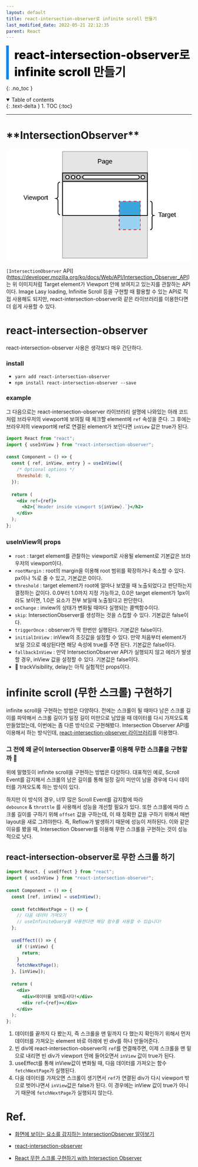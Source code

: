 ```yaml
---
layout: default
title: react-intersection-observer로 infinite scroll 만들기
last_modified_date: 2022-05-21 22:12:35
parent: React
---
```


<div style="font-size:32px; font-weight: 800; border-left: 7px solid #0687f0; padding-left:15px !important; color:#000000; margin-bottom:15px;">react-intersection-observer로 infinite scroll 만들기</div>

{: .no_toc }

<details open markdown="block">
  <summary>
    Table of contents
  </summary>
  {: .text-delta }
1. TOC
{:toc}
</details>

---

# \***\*IntersectionObserver\*\***

![intersection-observer](/assets/images/react/intersection-observer.png)

`[IntersectionObserver` API](https://developer.mozilla.org/ko/docs/Web/API/Intersection_Observer_API)는 위 이미지처럼 Target element가 Viewport 안에 보여지고 있는지를 관찰하는 API이다. Image Lasy loading, Infinitie Scroll 등을 구현할 때 활용할 수 있는 API로 직접 사용해도 되지만, react-intersection-observer와 같은 라이브러리를 이용한다면 더 쉽게 사용할 수 있다.

# react-intersection-observer

react-intersection-observer 사용은 생각보다 매우 간단하다.

### install

- `yarn add react-intersection-observer`
- `npm install react-intersection-observer --save`

### example

그 다음으로는 react-intersection-observer 라이브러리 설명에 나와있는 아래 코드처럼 브라우저의 viewport에 보여질 때 체크할 element에 `ref` 속성을 준다. 그 후에는 브라우저의 viewport에 ref로 연결된 element가 보인다면 `inView` 값은 true가 된다.

```jsx
import React from "react";
import { useInView } from "react-intersection-observer";

const Component = () => {
  const { ref, inView, entry } = useInView({
    /* Optional options */
    threshold: 0,
  });

  return (
    <div ref={ref}>
      <h2>{`Header inside viewport ${inView}.`}</h2>
    </div>
  );
};
```

### useInView의 props

- `root` : target element를 관찰하는 viewport로 사용될 element로 기본값은 브라우저의 viewport이다.
- `rootMargin` : root의 margin을 이용해 root 범위를 확장하거나 축소할 수 있다. px이나 %로 줄 수 있고, 기본값은 0이다.
- `threshold` : target element가 root에 얼마나 보였을 때 노출되었다고 판단하는지 결정하는 값이다. 0.0부터 1.0까지 지정 가능하고, 0.0은 target element가 1px이라도 보이면, 1.0은 요소가 전부 보일때 노출됬다고 판단한다.
- `onChange` : inview의 상태가 변화될 때마다 실행되는 콜백함수이다.
- `skip`: IntersectionObserver를 생성하는 것을 스킵할 수 있다. 기본값은 false이다.
- `triggerOnce` : observer가 딱 한번만 실행된다. 기본값은 false이다.
- `initialInView` : inView의 초깃값을 설정할 수 있다. 만약 처음부터 element가 보일 것으로 예상된다면 해당 속성에 true를 주면 된다. 기본값은 false이다.
- `fallbackInView` : 만약 IntersectionObserver API가 실행되지 않고 에러가 발생할 경우, inView 값을 설정할 수 있다. 기본값은 false이다.
- 🧪 trackVisibility, delay는 아직 실험적인 props이다.

# **infinite scroll (무한 스크롤) 구현하기**

infinite scroll을 구현하는 방법은 다양하다. 전에는 스크롤이 될 때마다 남은 스크롤 길이를 파악해서 스크롤 길이가 일정 길이 미만으로 남았을 때 데이터를 다시 가져오도록 만들었었는데, 이번에는 좀 다른 방식으로 구현해봤다. Intersection Observer API를 이용해서 하는 방식인데, [react-intersection-observer 라이브러리](https://www.npmjs.com/package/react-intersection-observer)를 이용했다.

### 그 전에 왜 굳이 Intersection Observer를 이용해 무한 스크롤을 구현할까 🤔

위에 말했듯이 infinite scroll을 구현하는 방법은 다양하다. 대표적인 예로, Scroll Event를 감지해서 스크롤의 남은 길이를 통해 일정 길이 미만이 남을 경우에 다시 데이터를 가져오도록 하는 방식이 있다.

하지만 이 방식의 경우, 너무 많은 Scroll Event를 감지함에 따라 `debounce` & `throttle` 를 사용해서 성능을 개선할 필요가 있다. 또한 스크롤에 따라 스크롤 길이를 구하기 위해 `offset` 값을 구하는데, 이 때 정확한 값을 구하기 위해서 매번 layout을 새로 그려야한다. 즉, Reflow가 발생하기 때문에 성능이 저하된다. 이와 같은 이유를 봤을 때, Intersection Observer를 이용해 무한 스크롤을 구현하는 것이 성능적으로 낫다.

## react-intersection-observer로 무한 스크롤 하기

```jsx
import React, { useEffect } from "react";
import { useInView } from "react-intersection-observer";

const Component = () => {
  const [ref, inView] = useInView();

  const fetchNextPage = () => {
    // 다음 데이터 가져오기
    // useInfiniteQuery를 사용한다면 해당 함수를 사용할 수 있습니다!
  };

  useEffect(() => {
    if (!inView) {
      return;
    }
    fetchNextPage();
  }, [inView]);

  return (
    <div>
      <div>데이터를 보여줍시다!</div>
      <div ref={ref}></div>
    </div>
  );
};
```

1. 데이터를 끝까지 다 봤는지, 즉 스크롤을 맨 밑까지 다 했는지 확인하기 위해서 먼저 데이터를 가져오는 element 바로 아래에 빈 div를 하나 만들어준다.
2. 빈 div에 react-intersection-observer의 `ref`를 연결해주면, 이제 스크롤을 맨 밑으로 내리면 빈 div가 viewport 안에 들어오면서 `inView` 값이 true가 된다.
3. useEffect를 통해 inView값이 변화될 때, 다음 데이터를 가져오는 함수 `fetchNextPage`가 실행된다.
4. 다음 데이터를 가져오면 스크롤이 생기면서 `ref`가 연결된 div가 다시 viewport 밖으로 벗어나면서 `inView`값은 false가 된다. 이 경우에는 inView 값이 true가 아니기 때문에 `fetchNextPage`가 실행되지 않는다.

# Ref.

- [화면에 보이는 요소를 감지하는 IntersectionObserver 알아보기](https://cross-code.github.io/posts/IntersectionObserver/)

- [react-intersection-observer](https://www.npmjs.com/package/react-intersection-observer)

- [React 무한 스크롤 구현하기 with Intersection Observer](https://velog.io/@jce1407/React-%EB%AC%B4%ED%95%9C-%EC%8A%A4%ED%81%AC%EB%A1%A4-%EA%B5%AC%ED%98%84%ED%95%98%EA%B8%B0-with-Intersection-Observer)
